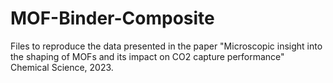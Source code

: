 # MOF-Binder-Composite
Files to reproduce the data presented in the paper "Microscopic insight into the shaping of MOFs and its impact on CO2 capture performance" Chemical Science, 2023.
